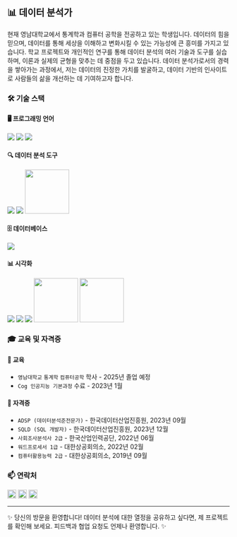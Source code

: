 ## 📊 데이터 분석가

현재 영남대학교에서 통계학과 컴퓨터 공학을 전공하고 있는 학생입니다. 데이터의 힘을 믿으며, 데이터를 통해 세상을 이해하고 변화시킬 수 있는 가능성에 큰 흥미를 가지고 있습니다. 학교 프로젝트와 개인적인 연구를 통해 데이터 분석의 여러 기술과 도구를 실습하며, 이론과 실제의 균형을 맞추는 데 중점을 두고 있습니다. 데이터 분석가로서의 경력을 쌓아가는 과정에서, 저는 데이터의 진정한 가치를 발굴하고, 데이터 기반의 인사이트로 사람들의 삶을 개선하는 데 기여하고자 합니다.

### 🛠 기술 스택

#### 🖥️ 프로그래밍 언어
<img src="https://img.shields.io/badge/python-3776AB?style=for-the-badge&logo=python&logoColor=white"> <img src="https://img.shields.io/badge/R-276DC3?style=for-the-badge&logo=r&logoColor=white"> <img src="https://img.shields.io/badge/java-007396?style=for-the-badge&logo=java&logoColor=white">

#### 🔍 데이터 분석 도구
<img src="https://img.shields.io/badge/numpy-013243?style=for-the-badge&logo=numpy&logoColor=white"> <img src="https://img.shields.io/badge/pandas-150458?style=for-the-badge&logo=pandas&logoColor=white"> <img src="https://scikit-learn.org/stable/_static/scikit-learn-logo-small.png" width="100">


#### 🗄️ 데이터베이스
<img src="https://img.shields.io/badge/mysql-4479A1?style=for-the-badge&logo=mysql&logoColor=white">

#### 📊 시각화

<img src="https://img.shields.io/badge/excel-217346?style=for-the-badge&logo=microsoftexcel&logoColor=white"> <img src="https://img.shields.io/badge/tableau-E97627?style=for-the-badge&logo=tableau&logoColor=white"> <img src="https://img.shields.io/badge/powerbi-F2C811?style=for-the-badge&logo=powerbi&logoColor=white"> <img src="https://matplotlib.org/_static/logo_light.svg" width="100">  <img src="https://seaborn.pydata.org/_static/logo-wide-lightbg.svg" width="100">

### 🎓 교육 및 자격증

#### 🏫 교육
- `영남대학교` `통계학` `컴퓨터공학` 학사 - 2025년 졸업 예정
- `Cog 인공지능 기본과정` 수료 - 2023년 1월

#### 📜 자격증
- `ADSP (데이터분석준전문가)` - 한국데이터산업진흥원, 2023년 09월
- `SQLD (SQL 개발자)` - 한국데이터산업진흥원, 2023년 12월
- `사회조사분석사 2급` - 한국산업인력공단, 2022년 06월
- `워드프로세서 1급` - 대한상공회의소, 2022년 02월
- `컴퓨터활용능력 2급` - 대한상공회의소, 2019년 09월




### 📫 연락처

[<img src="https://img.shields.io/badge/Email-D14836?style=for-the-badge&logo=gmail&logoColor=white" height="20"/>](mailto:iyoung100009@gmail.com)
[<img src="https://img.shields.io/badge/LinkedIn-0077B5?style=for-the-badge&logo=linkedin&logoColor=white" height="20"/>](https://www.linkedin.com/in/%EC%98%81%EC%A4%80-%ED%97%88-a247472a9/)
[<img src="https://img.shields.io/badge/Naver_Blog-03C75A?style=for-the-badge&logo=naver&logoColor=white" height="20"/>](https://blog.naver.com/iyoung1000)



---

✨ 당신의 방문을 환영합니다! 데이터 분석에 대한 열정을 공유하고 싶다면, 제 프로젝트를 확인해 보세요. 피드백과 협업 요청도 언제나 환영합니다. ✨
